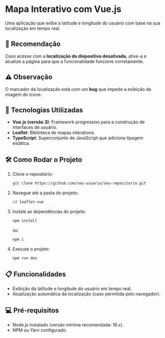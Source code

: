 # Mapa Interativo com Vue.js

Uma aplicação que exibe a latitude e longitude do usuário com base na sua localização em tempo real.

## 📌 Recomendação 
Caso acesse com a **localização do dispositivo desativada**, ative-a e atualize a página para que a funcionalidade funcione corretamente.

## ⚠️ Observação 
O marcador da localização está com um **bug** que impede a exibição da imagem do ícone. 

## 🚀 Tecnologias Utilizadas
- **Vue.js (versão 3)**: Framework progressivo para a construção de interfaces de usuário.
- **Leaflet**: Biblioteca de mapas interativos.
- **TypeScript**: Superconjunto de JavaScript que adiciona tipagem estática.

## 🛠️ Como Rodar o Projeto
1. Clone o repositório:
   
   ```bash
   git clone https://github.com/seu-usuario/seu-repositorio.git
   ```

2. Navegue até a pasta do projeto:

    ```bash
    cd leaflet-vue
    ```

3. Instale as dependências do projeto:
  
    ```bash
    npm install
    ```

    ou 

    ```bash
    npm i
    ```

4. Execute o projeto:

    ```bash
    npm run dev
    ```

## 📋 Funcionalidades
- Exibição da latitude e longitude do usuário em tempo real.
- Atualização automática da localização (caso permitida pelo navegador).

## 💻 Pré-requisitos
- Node.js instalado (versão mínima recomendada: 16.x).
- NPM ou Yarn configurado.
